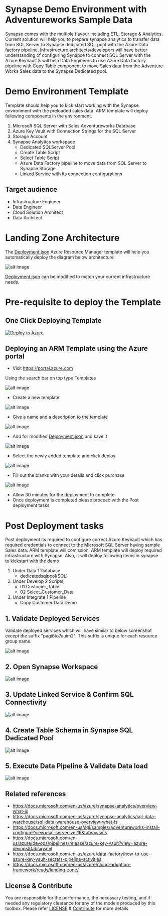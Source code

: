 # Synapse Demo Environment with Adventureworks Sample Data

Synapse comes with the multiple flavour including ETL, Storage & Analytics. Current solution will help you to prepare synapse analytics to transfer data from SQL Server to Synapse dedicated SQL pool with the Azure Data factory pipeline. Infrastructure architects/developers will have better understanding of configuring Synapse to connect SQL Server with the Azure KeyVault & will help Data Engineers to use Azure Data factory pipeline with Copy Table component to move Sales data from the Adventure Works Sales data to the Synapse Dedicated pool.  

# Demo Environment Template

Template should help you to kick start working with the Synapse environment with the preloaded sales data. ARM template will deploy following components in the environment.
1.	Microsoft SQL Server with Sales Adventureworks Database
2.	Azure Key Vault with Connection Strings for the SQL Server
4.  Storage Account
3.	Synapse Analytics workspace 
    - Dedicated SQLServer Pool
    - Create Table Script
    - Select Table Script
    - Azure Data Factory pipeline to move data from SQL Server to Synapse Storage
    - Linked Service with its connection configurations


## Target audience

- Infrastructure Engineer
- Data Engineer
- Cloud Solution Architect
- Data Architect

# Landing Zone Architecture

The [Deployment.json](https://github.com/git-pranayshah/synapse-demo/blob/master/ARM%20Template/deployment.json) Azure Resource Manager template will help you automatically deploy the diagram below architecture

![alt image](https://raw.githubusercontent.com/git-pranayshah/synapse-demo/master/images/Landing_Zone_Template.png)

[Deployment.json](https://github.com/git-pranayshah/synapse-demo/blob/master/ARM%20Template/deployment.json) can be modified to match your current infrastructure needs.

# Pre-requisite to deploy the Template

## One Click Deploying Template
<!-- Powershell command for Translating Git URL for template.json
    $url = "https://raw.githubusercontent.com/git-pranayshah/synapse-demo/dev/ARM%20Template/SQL-Server/azure_sql.json"
    [uri]::EscapeDataString($url)
    >> uri = https%3A%2F%2Fraw.githubusercontent.com%2Fgit-pranayshah%2FAnalysisService%2Fmaster%2Ftemplate.json

Base URL: https://portal.azure.com/#create/Microsoft.Template/uri
Final URL: <Base URL>/<uri>
-->
[![Deploy to Azure](https://aka.ms/deploytoazurebutton)](https://portal.azure.com/#create/Microsoft.Template/uri/https%3A%2F%2Fraw.githubusercontent.com%2Fgit-pranayshah%2Fsynapse-demo%2Fdev%2FARM%2520Template%2Fdeployment.json)


## Deploying an ARM Template using the Azure portal

- Visit https://portal.azure.com

Using the search bar on top type Templates

![alt image](https://raw.githubusercontent.com/git-pranayshah/synapse-demo/master/images/Search.png)

- Create a new template

![alt image](https://raw.githubusercontent.com/git-pranayshah/synapse-demo/master/images/create.png)

- Give a name and a description to the template

![alt image](https://raw.githubusercontent.com/git-pranayshah/synapse-demo/master/images/Name%20and%20Description.png)

- Add for modified [Deployment.json](https://github.com/git-pranayshah/synapse-demo/blob/master/ARM%20Template/deployment.json) and save it

![alt image](https://raw.githubusercontent.com/git-pranayshah/synapse-demo/master/images/add%20code.png)

- Select the newly added template and click deploy

![alt image](https://raw.githubusercontent.com/git-pranayshah/synapse-demo/master/images/Select%20and%20deploy%20template.png)

- Fill out the blanks with your details and click purchase

![alt image](https://raw.githubusercontent.com/git-pranayshah/synapse-demo/master/images/CustomDeployment.jpeg)

- Allow 30 minutes for the deployment to complete
- Once deployment is completed please proceed with the Post deployment tasks

# Post Deployment tasks

Post deployment its required to configure correct Azure KeyVault which has required credentials to connect to the Microsoft SQL Server having sample Sales data. ARM template will comission,
ARM template will deploy required infrastructure with Synapse. Also, it will deploy following items in synapse to kickstart with the demo
1.	Under Data 1 Database
    -	dedicatedsqlpool(SQL)
2.	Under Develop 2 Scripts,
    -	01 Customer_Table
    -	02 Select_Customer_Data
3.	Under Integrate 1 Pipeline
    -	Copy Customer Data Demo


## 1. Validate Deployed Services

Validate deployed services which will have similar to below screenshot except the suffix "pagi6to7auim2". This suffix is unique for each resource group name.

![alt image](https://raw.githubusercontent.com/git-pranayshah/synapse-demo/master/images/Deployed%20Services.jpeg)

## 2. Open Synapse Workspace

![alt image](https://raw.githubusercontent.com/git-pranayshah/synapse-demo/master/images/Synapse-OpenWorkspace.gif)

## 3. Update Linked Service & Confirm SQL Connectivity

![alt image](https://raw.githubusercontent.com/git-pranayshah/synapse-demo/master/images/Synapse-Setup.gif)

## 4. Create Table Schema in Synapse SQL Dedicated Pool

![alt image](https://raw.githubusercontent.com/git-pranayshah/synapse-demo/master/images/Synapse-CreateTable.gif)

## 5. Execute Data Pipeline & Validate Data load

![alt image](https://raw.githubusercontent.com/git-pranayshah/synapse-demo/master/images/Synapse-ExecuteTable.gif)

## Related references
- https://docs.microsoft.com/en-us/azure/synapse-analytics/overview-what-is
- https://docs.microsoft.com/en-us/azure/synapse-analytics/sql-data-warehouse/sql-data-warehouse-overview-what-is
- https://docs.microsoft.com/en-us/sql/samples/adventureworks-install-configure?view=sql-server-ver16&tabs=ssms
- https://docs.microsoft.com/en-us/azure/devops/pipelines/release/azure-key-vault?view=azure-devops&tabs=yaml
- https://docs.microsoft.com/en-us/azure/data-factory/how-to-use-azure-key-vault-secrets-pipeline-activities
- https://docs.microsoft.com/en-us/azure/cloud-adoption-framework/ready/landing-zone/


## License & Contribute

You are responsible for the performance, the necessary testing, and if needed any regulatory clearance for any of the models produced by this toolbox.
Please refer [LICENSE](LICENSE) &  [Contribute](https://github.com/git-pranayshah/AnalysisService/blob/master/Contribute.md) for more details